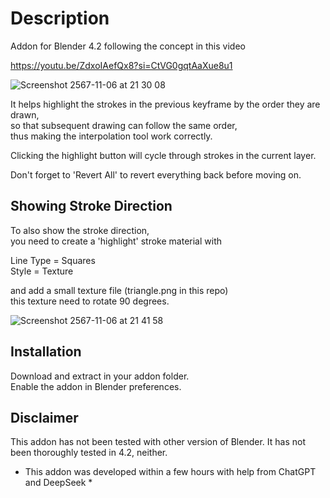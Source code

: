 <h1>Description</h1>
Addon for Blender 4.2 following the concept in this video<br>


https://youtu.be/ZdxoIAefQx8?si=CtVG0gqtAaXue8u1

![Screenshot 2567-11-06 at 21 30 08](https://github.com/user-attachments/assets/3f100b1e-e08c-4947-8729-5f43db6c0a58)


It helps highlight the strokes in the previous keyframe by the order they are drawn,<br>
so that subsequent drawing can follow the same order,<br>
thus making the interpolation tool work correctly.<br>


Clicking the highlight button will cycle through strokes in the current layer.<br>


Don't forget to 'Revert All' to revert everything back before moving on.<br>

<h2>Showing Stroke Direction</h2>

To also show the stroke direction,<br>
you need to create a 'highlight' stroke material with<br>


Line Type = Squares<br>
Style = Texture<br>


and add a small texture file (triangle.png in this repo)<br>
this texture need to rotate 90 degrees.<br>

![Screenshot 2567-11-06 at 21 41 58](https://github.com/user-attachments/assets/29c11395-d465-4fb6-a435-344996c0a228)


<h2>Installation</h2>

Download and extract in your addon folder.<br>
Enable the addon in Blender preferences.<br>

<h2>Disclaimer</h2>
This addon has not been tested with other version of Blender.
It has not been thoroughly tested in 4.2, neither.

* This addon was developed within a few hours with help from ChatGPT and DeepSeek *
